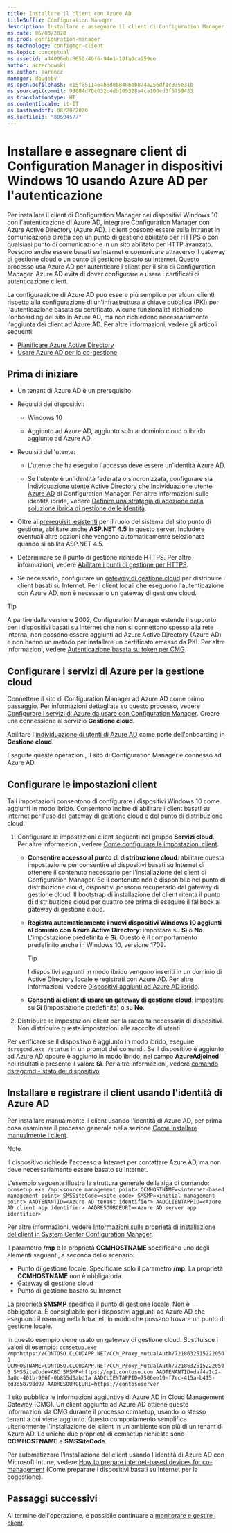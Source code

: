 ```yaml
---
title: Installare il client con Azure AD
titleSuffix: Configuration Manager
description: Installare e assegnare il client di Configuration Manager in dispositivi Windows 10 usando Azure Active Directory per l'autenticazione
ms.date: 06/03/2020
ms.prod: configuration-manager
ms.technology: configmgr-client
ms.topic: conceptual
ms.assetid: a44006eb-8650-49f6-94e1-18fa0ca959ee
author: aczechowski
ms.author: aaroncz
manager: dougeby
ms.openlocfilehash: e15f8511464b6d8b8486bb874a256df1c375e31b
ms.sourcegitcommit: 99084d70c032c4db109328a4ca100cd3f5759433
ms.translationtype: HT
ms.contentlocale: it-IT
ms.lasthandoff: 08/20/2020
ms.locfileid: "88694577"
---
```

# <a name="install-and-assign-configuration-manager-windows-10-clients-using-azure-ad-for-authentication"></a>Installare e assegnare client di Configuration Manager in dispositivi Windows 10 usando Azure AD per l'autenticazione

Per installare il client di Configuration Manager nei dispositivi Windows 10 con l'autenticazione di Azure AD, integrare Configuration Manager con Azure Active Directory (Azure AD). I client possono essere sulla Intranet in comunicazione diretta con un punto di gestione abilitato per HTTPS o con qualsiasi punto di comunicazione in un sito abilitato per HTTP avanzato. Possono anche essere basati su Internet e comunicare attraverso il gateway di gestione cloud o un punto di gestione basato su Internet. Questo processo usa Azure AD per autenticare i client per il sito di Configuration Manager. Azure AD evita di dover configurare e usare i certificati di autenticazione client.

La configurazione di Azure AD può essere più semplice per alcuni clienti rispetto alla configurazione di un'infrastruttura a chiave pubblica (PKI) per l'autenticazione basata su certificato. Alcune funzionalità richiedono l'onboarding del sito in Azure AD, ma non richiedono necessariamente l'aggiunta dei client ad Azure AD.<!-- SCCMDocs issue 1259 --> Per altre informazioni, vedere gli articoli seguenti:

- [Pianificare Azure Active Directory](../../plan-design/security/plan-for-security.md#bkmk_planazuread)
- [Usare Azure AD per la co-gestione](../../../comanage/quickstart-hybrid-aad.md)

## <a name="before-you-begin"></a>Prima di iniziare

- Un tenant di Azure AD è un prerequisito  

- Requisiti dei dispositivi:  

  - Windows 10  

  - Aggiunto ad Azure AD, aggiunto solo al dominio cloud o ibrido aggiunto ad Azure AD  

- Requisiti dell'utente:  

  - L'utente che ha eseguito l'accesso deve essere un'identità Azure AD.

  - Se l'utente è un'identità federata o sincronizzata, configurare sia [Individuazione utente Active Directory](../../servers/deploy/configure/about-discovery-methods.md#bkmk_aboutUser) che [Individuazione utente Azure AD](../../servers/deploy/configure/about-discovery-methods.md#azureaddisc) di Configuration Manager. Per altre informazioni sulle identità ibride, vedere [Definire una strategia di adozione della soluzione ibrida di gestione delle identità](/azure/active-directory/hybrid/plan-hybrid-identity-design-considerations-identity-adoption-strategy).<!--497750-->

- Oltre ai [prerequisiti esistenti](../../plan-design/configs/site-and-site-system-prerequisites.md#bkmk_2012MPpreq) per il ruolo del sistema del sito punto di gestione, abilitare anche **ASP.NET 4.5** in questo server. Includere eventuali altre opzioni che vengono automaticamente selezionate quando si abilita ASP.NET 4.5.  

- Determinare se il punto di gestione richiede HTTPS. Per altre informazioni, vedere [Abilitare i punti di gestione per HTTPS](../manage/cmg/certificates-for-cloud-management-gateway.md#bkmk_mphttps).  

- Se necessario, configurare un [gateway di gestione cloud](../manage/cmg/plan-cloud-management-gateway.md) per distribuire i client basati su Internet. Per i client locali che eseguono l'autenticazione con Azure AD, non è necessario un gateway di gestione cloud.  

> [!TIP]
> A partire dalla versione 2002,<!--5686290--> Configuration Manager estende il supporto per i dispositivi basati su Internet che non si connettono spesso alla rete interna, non possono essere aggiunti ad Azure Active Directory (Azure AD) e non hanno un metodo per installare un certificato emesso da PKI. Per altre informazioni, vedere [Autenticazione basata su token per CMG](deploy-clients-cmg-token.md).

## <a name="configure-azure-services-for-cloud-management"></a>Configurare i servizi di Azure per la gestione cloud

Connettere il sito di Configuration Manager ad Azure AD come primo passaggio. Per informazioni dettagliate su questo processo, vedere [Configurare i servizi di Azure da usare con Configuration Manager](../../servers/deploy/configure/azure-services-wizard.md). Creare una connessione al servizio **Gestione cloud**.

Abilitare l'[individuazione di utenti di Azure AD](../../servers/deploy/configure/configure-discovery-methods.md#azureaadisc) come parte dell'onboarding in **Gestione cloud**.

Eseguite queste operazioni, il sito di Configuration Manager è connesso ad Azure AD.

## <a name="configure-client-settings"></a>Configurare le impostazioni client

Tali impostazioni consentono di configurare i dispositivi Windows 10 come aggiunti in modo ibrido. Consentono inoltre di abilitare i client basati su Internet per l'uso del gateway di gestione cloud e del punto di distribuzione cloud.

1. Configurare le impostazioni client seguenti nel gruppo **Servizi cloud**. Per altre informazioni, vedere [Come configurare le impostazioni client](configure-client-settings.md).

    - **Consentire accesso al punto di distribuzione cloud**: abilitare questa impostazione per consentire ai dispositivi basati su Internet di ottenere il contenuto necessario per l'installazione del client di Configuration Manager. Se il contenuto non è disponibile nel punto di distribuzione cloud, dispositivi possono recuperarlo dal gateway di gestione cloud. Il bootstrap di installazione del client ritenta il punto di distribuzione cloud per quattro ore prima di eseguire il fallback al gateway di gestione cloud.<!--495533-->  

    - **Registra automaticamente i nuovi dispositivi Windows 10 aggiunti al dominio con Azure Active Directory**: impostare su **Sì** o **No**. L'impostazione predefinita è **Sì**. Questo è il comportamento predefinito anche in Windows 10, versione 1709.

        > [!TIP]
        > I dispositivi aggiunti in modo ibrido vengono inseriti in un dominio di Active Directory locale e registrati con Azure AD. Per altre informazioni, vedere [Dispositivi aggiunti ad Azure AD ibrido](/azure/active-directory/devices/concept-azure-ad-join-hybrid).<!-- MEMDocs#325 -->

    - **Consenti ai client di usare un gateway di gestione cloud**: impostare su **Sì** (impostazione predefinita) o su **No**.  

2. Distribuire le impostazioni client per la raccolta necessaria di dispositivi. Non distribuire queste impostazioni alle raccolte di utenti.

Per verificare se il dispositivo è aggiunto in modo ibrido, eseguire `dsregcmd.exe /status` in un prompt dei comandi. Se il dispositivo è aggiunto ad Azure AD oppure è aggiunto in modo ibrido, nel campo **AzureAdjoined** nei risultati è presente il valore **Sì**. Per altre informazioni, vedere [comando dsregcmd - stato del dispositivo](/azure/active-directory/devices/troubleshoot-device-dsregcmd).

## <a name="install-and-register-the-client-using-azure-ad-identity"></a>Installare e registrare il client usando l'identità di Azure AD

Per installare manualmente il client usando l'identità di Azure AD, per prima cosa esaminare il processo generale nella sezione [Come installare manualmente i client](deploy-clients-to-windows-computers.md#BKMK_Manual).

> [!Note]  
> Il dispositivo richiede l'accesso a Internet per contattare Azure AD, ma non deve necessariamente essere basato su Internet.

L'esempio seguente illustra la struttura generale della riga di comando: `ccmsetup.exe /mp:<source management point> CCMHOSTNAME=<internet-based management point> SMSSiteCode=<site code> SMSMP=<initial management point> AADTENANTID=<Azure AD tenant identifier> AADCLIENTAPPID=<Azure AD client app identifier> AADRESOURCEURI=<Azure AD server app identifier>`

Per altre informazioni, vedere [Informazioni sulle proprietà di installazione del client in System Center Configuration Manager](about-client-installation-properties.md).

Il parametro **/mp** e la proprietà **CCMHOSTNAME** specificano uno degli elementi seguenti, a seconda dello scenario:

- Punto di gestione locale. Specificare solo il parametro **/mp**. La proprietà **CCMHOSTNAME** non è obbligatoria.
- Gateway di gestione cloud
- Punto di gestione basato su Internet

La proprietà **SMSMP** specifica il punto di gestione locale. Non è obbligatoria. È consigliabile per i dispositivi aggiunti ad Azure AD che eseguono il roaming nella Intranet, in modo che possano trovare un punto di gestione locale.

In questo esempio viene usato un gateway di gestione cloud. Sostituisce i valori di esempio: `ccmsetup.exe /mp:https://CONTOSO.CLOUDAPP.NET/CCM_Proxy_MutualAuth/72186325152220500 CCMHOSTNAME=CONTOSO.CLOUDAPP.NET/CCM_Proxy_MutualAuth/72186325152220500 SMSSiteCode=ABC SMSMP=https://mp1.contoso.com AADTENANTID=daf4a1c2-3a0c-401b-966f-0b855d3abd1a AADCLIENTAPPID=7506ee10-f7ec-415a-b415-cd3d58790d97 AADRESOURCEURI=https://contososerver`

Il sito pubblica le informazioni aggiuntive di Azure AD in Cloud Management Gateway (CMG). Un client aggiunto ad Azure AD ottiene queste informazioni da CMG durante il processo ccmsetup, usando lo stesso tenant a cui viene aggiunto. Questo comportamento semplifica ulteriormente l'installazione del client in un ambiente con più di un tenant di Azure AD. Le uniche due proprietà di ccmsetup richieste sono **CCMHOSTNAME** e **SMSSiteCode**.<!--3607731-->

Per automatizzare l'installazione del client usando l'identità di Azure AD con Microsoft Intune, vedere [How to prepare internet-based devices for co-management](../../../comanage/how-to-prepare-Win10.md#install-the-configuration-manager-client) (Come preparare i dispositivi basati su Internet per la cogestione).

## <a name="next-steps"></a>Passaggi successivi

Al termine dell'operazione, è possibile continuare a [monitorare e gestire i client](../manage/monitor-clients.md).